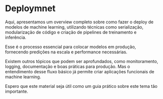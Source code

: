 # Deploymnet

Aqui, apresentamos um overview completo sobre como fazer o deploy de modelos de machine learning, utilizando técnicas como serialização, modularização de código e criação de pipelines de treinamento e inferência.

Esse é o processo essencial para colocar modelos em produção, fornecendo predições na escala e performance necessárias.

Existem outros tópicos que podem ser aprofundados, como monitoramento, logging, documentação e boas práticas para produção. Mas o entendimento desse fluxo básico já permite criar aplicações funcionais de machine learning.

Espero que este material seja útil como um guia prático sobre este tema tão importante.
